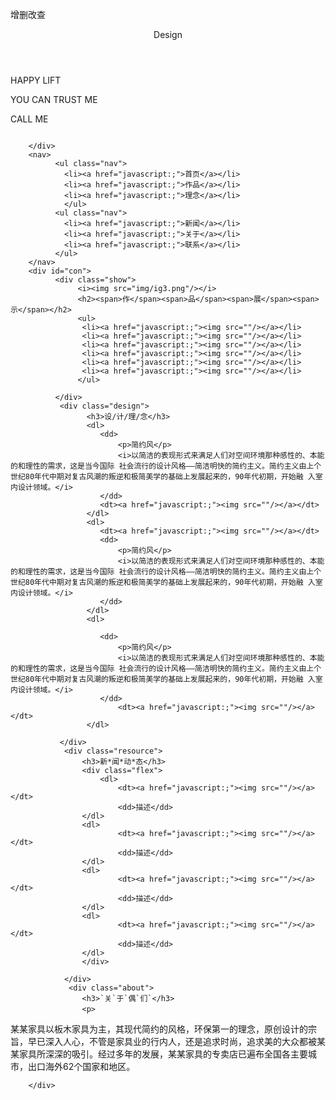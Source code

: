 增删改查

<!doctype html>
<html>
<head>
<meta charset="utf-8">
<title>室内展示图</title>
<link rel="stylesheet" style="type/css" href="css/css.css" />
</head>
<body>
	<div id="page">
  <header id="box">Design</header> 
  <section id="body"> 
  	    <div id="banner">
  	    	<div class="flo">
  	    		 <p>HAPPY LIFT</p>
                 <p>YOU CAN TRUST ME</p>
                 <p>CALL ME</p>
  	    	</div>
  	    	<a href="javascript:;"><img src=""/></a>
  	    	<div class="dian">
  	    		<i></i>
	  	    	<i></i>
	  	    	<i></i>
  	    	</div>
  	    	
  	    </div>
  	    <nav>
  	    	  <ul class="nav">
  	    	  	<li><a href="javascript:;">首页</a></li>
  	    	  	<li><a href="javascript:;">作品</a></li>
  	    	  	<li><a href="javascript:;">理念</a></li>
  	    	  	</ul>
  	    	  <ul class="nav">
  	    	  	<li><a href="javascript:;">新闻</a></li>
  	    	  	<li><a href="javascript:;">关于</a></li>
  	    	  	<li><a href="javascript:;">联系</a></li>	
  	    	  </ul>
  	    </nav>
        <div id="con">
  	    	  <div class="show">
  	    	  	   <i><img src="img/ig3.png"/></i>
  	    	  	   <h2><span>作</span><span>品</span><span>展</span><span>示</span></h2>
  	    	  	   <ul>
  	    	  	   	<li><a href="javascript:;"><img src=""/></a></li>
  	    	  	   	<li><a href="javascript:;"><img src=""/></a></li>
  	    	  	   	<li><a href="javascript:;"><img src=""/></a></li>
  	    	  	   	<li><a href="javascript:;"><img src=""/></a></li>
  	    	  	   	<li><a href="javascript:;"><img src=""/></a></li>
  	    	  	   	<li><a href="javascript:;"><img src=""/></a></li>
  	    	  	   </ul>
  	    	  	   
  	    	  </div>
  	    	   <div class="design">
  	    	   	     <h3>设/计/理/念</h3>
  	    	   	     <dl>
  	    	   	     	<dd>
  	    	   	     		<p>简约风</p>
  	    	   	     		<i>以简洁的表现形式来满足人们对空间环境那种感性的、本能的和理性的需求，这是当今国际 社会流行的设计风格——简洁明快的简约主义。简约主义由上个世纪80年代中期对复古风潮的叛逆和极简美学的基础上发展起来的，90年代初期，开始融 入室内设计领域。</i>
  	    	   	     	</dd>
  	    	   	     	<dt><a href="javascript:;"><img src=""/></a></dt>
  	    	   	     </dl>
  	    	   	     <dl>
  	    	   	     	<dt><a href="javascript:;"><img src=""/></a></dt>
  	    	   	     	<dd>
  	    	   	     		<p>简约风</p>
  	    	   	     		<i>以简洁的表现形式来满足人们对空间环境那种感性的、本能的和理性的需求，这是当今国际 社会流行的设计风格——简洁明快的简约主义。简约主义由上个世纪80年代中期对复古风潮的叛逆和极简美学的基础上发展起来的，90年代初期，开始融 入室内设计领域。</i>
  	    	   	     	</dd>
  	    	   	     </dl>
  	    	   	     <dl>
  	    	   	     
  	    	   	     	<dd>
  	    	   	     		<p>简约风</p>
  	    	   	     		<i>以简洁的表现形式来满足人们对空间环境那种感性的、本能的和理性的需求，这是当今国际 社会流行的设计风格——简洁明快的简约主义。简约主义由上个世纪80年代中期对复古风潮的叛逆和极简美学的基础上发展起来的，90年代初期，开始融 入室内设计领域。</i>
  	    	   	     	</dd>
  	    	   	     		<dt><a href="javascript:;"><img src=""/></a></dt>
  	    	   	     </dl>
  	    	   	     
  	    	   </div>
  	    	    <div class="resource">
  	    	    	<h3>新*闻*动*态</h3>
  	    	    	<div class="flex">
  	    	    		<dl>
	  	    	    		<dt><a href="javascript:;"><img src=""/></a></dt>
	  	    	    		<dd>描述</dd>
  	    	    	</dl>
  	    	    	<dl>
	  	    	    		<dt><a href="javascript:;"><img src=""/></a></dt>
	  	    	    		<dd>描述</dd>
  	    	    	</dl>
  	    	    	<dl>
	  	    	    		<dt><a href="javascript:;"><img src=""/></a></dt>
	  	    	    		<dd>描述</dd>
  	    	    	</dl>
  	    	    	<dl>
	  	    	    		<dt><a href="javascript:;"><img src=""/></a></dt>
	  	    	    		<dd>描述</dd>
  	    	    	</dl>
  	    	    	</div>
  	    	    	
  	    	    </div>
  	    	     <div class="about">
  	    	     	<h3>`关`于`偶`们`</h3>
  	    	     	<p>　
某某家具以板木家具为主，其现代简约的风格，环保第一的理念，原创设计的宗旨，早已深入人心，不管是家具业的行内人，还是追求时尚，追求美的大众都被某某家具所深深的吸引。经过多年的发展，某某家具的专卖店已遍布全国各主要城市，出口海外62个国家和地区。</p>
  	    	     </div>
  	    	
  	    </div>
  </section>

  <footer></footer>
 </div>
</body>
<script src="JS/data.js"></script>
<script src="JS/Pixel Ratio.js"></script>
<script src="JS/jquery-3.2.1.js.css"></script>
<script src="JS/JS.js"></script>
</html>
